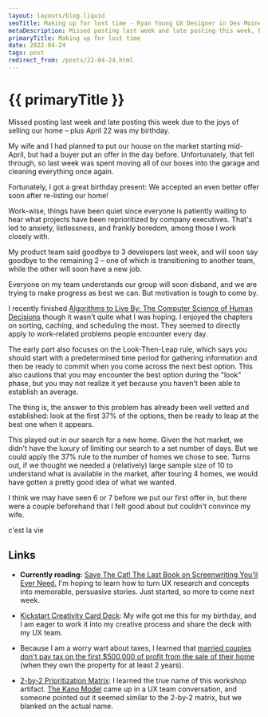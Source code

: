 ```yaml
---
layout: layouts/blog.liquid
seoTitle: Making up for lost time - Ryan Young UX Designer in Des Moines, Iowa
metaDescription: Missed posting last week and late posting this week, but I finished a book and briefly recap.
primaryTitle: Making up for lost time
date: 2022-04-24
tags: post
redirect_from: /posts/22-04-24.html
---
```

# {{ primaryTitle }}

Missed posting last week and late posting this week due to the joys of selling our home – plus April 22 was my birthday.

My wife and I had planned to put our house on the market starting mid-April, but had a buyer put an offer in the day before. Unfortunately, that fell through, so last week was spent moving all of our boxes into the garage and cleaning everything once again.

Fortunately, I got a great birthday present: We accepted an even better offer soon after re-listing our home!

Work-wise, things have been quiet since everyone is patiently waiting to hear what projects have been reprioritized by company executives. That's led to anxiety, listlessness, and frankly boredom, among those I work closely with.

My product team said goodbye to 3 developers last week, and will soon say goodbye to the remaining 2 – one of which is transitioning to another team, while the other will soon have a new job.

Everyone on my team understands our group will soon disband, and we are trying to make progress as best we can. But motivation is tough to come by.

I recently finished <a href="https://www.amazon.com/Algorithms-Live-Computer-Science-Decisions/dp/1250118360/ref=sr_1_1" target="_blank">Algorithms to Live By: The Computer Science of Human Decisions</a> though it wasn't quite what I was hoping. I enjoyed the chapters on sorting, caching, and scheduling the most. They seemed to directly apply to work-related problems people encounter every day.

The early part also focuses on the Look-Then-Leap rule, which says you should start with a predetermined time period for gathering information and then be ready to commit when you come across the next best option. This also cautions that you may encounter the best option during the "look" phase, but you may not realize it yet because you haven't been able to establish an average.

The thing is, the answer to this problem has already been well vetted and established: look at the first 37% of the options, then be ready to leap at the best one when it appears.

This played out in our search for a new home. Given the hot market, we didn't have the luxury of limiting our search to a set number of days. But we could apply the 37% rule to the number of homes we chose to see. Turns out, if we thought we needed a (relatively) large sample size of 10 to understand what is available in the market, after touring 4 homes, we would have gotten a pretty good idea of what we wanted.

I think we may have seen 6 or 7 before we put our first offer in, but there were a couple beforehand that I felt good about but couldn't convince my wife.

<p lang="fr">c'est la vie</p>

## Links

- **Currently reading:** <a target="_blank" href="https://www.amazon.com/Save-Last-Book-Screenwriting-Youll/dp/1932907009/ref=sr_1_1">Save The Cat! The Last Book on Screenwriting You'll Ever Need.</a> I'm hoping to learn how to turn UX research and concepts into memorable, persuasive stories. Just started, so more to come next week.

- <a href="https://www.bonniesmithwhitehouse.com/kickstart-creativity" target="_blank">Kickstart Creativity Card Deck</a>: My wife got me this for my birthday, and I am eager to work it into my creative process and share the deck with my UX team.

- Because I am a worry wart about taxes, I learned that <a href="https://www.nerdwallet.com/article/taxes/selling-home-capital-gains-tax" target="_blank">married couples don't pay tax on the first $500,000 of profit from the sale of their home</a> (when they own the property for at least 2 years).

- <a href="https://miro.com/templates/2x2-prioritization-matrix/" target="_blank">2-by-2 Prioritization Matrix</a>: I learned the true name of this workshop artifact. <a href="https://kanomodel.com/" target="_blank">The Kano Model</a> came up in a UX team conversation, and someone pointed out it seemed similar to the 2-by-2 matrix, but we blanked on the actual name.